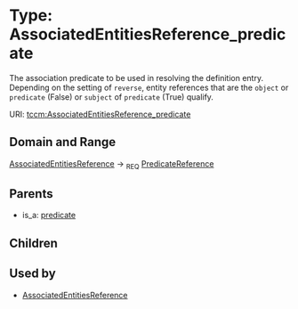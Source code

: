 
# Type: AssociatedEntitiesReference_predicate


The association predicate to be used in resolving the definition entry. Depending on the setting of `reverse`,
entity references that are the `object` or `predicate` (False) or `subject` of `predicate`
(True) qualify.

URI: [tccm:AssociatedEntitiesReference_predicate](https://hotecosystem.org/tccm/AssociatedEntitiesReference_predicate)


## Domain and Range

[AssociatedEntitiesReference](AssociatedEntitiesReference.md) ->  <sub>REQ</sub> [PredicateReference](PredicateReference.md)

## Parents

 *  is_a: [predicate](predicate.md)

## Children


## Used by

 * [AssociatedEntitiesReference](AssociatedEntitiesReference.md)
